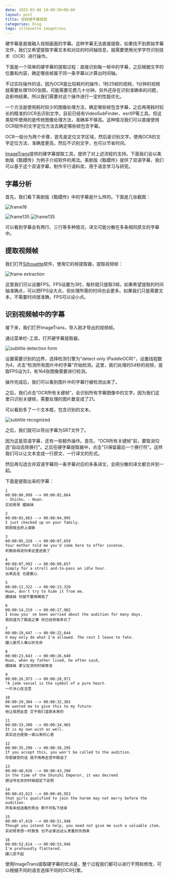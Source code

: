 ```yaml
---
date: 2025-03-08 19:09:50+08:00
layout: post
title: 视频硬字幕提取
categories: blog
tags: silhouette imagetrans
---
```


硬字幕是直接融入视频画面的字幕。这种字幕无法直接提取，如果找不到原始字幕文件，我们又希望提取字幕文本和对应的时间轴信息，就需要使用光学字符识别技术（OCR）进行操作。

下面是一个简单的硬字幕的提取过程：直接识别每一帧中的字幕，之后根据文字的位置和内容，确定哪些帧属于同一条字幕以计算出时间轴。

不过实际操作的话，因为OCR是比较耗时的操作，1秒25帧的视频，1分钟的视频就需要处理1500张图，可能需要花费几十分钟。另外还存在识别准确率的问题，会影响结果。所以我们需要对这个操作进行一定的性能优化。

一个方法是使用耗时较少的图像处理方法，确定哪些帧包含字幕，之后再用耗时较长的精准的OCR去识别文字。目前已经有VideoSubFinder、esrXP等工具。但这类软件使用的是传统图像处理方法，准确率不够高。这种情况我们可以直接使用OCR软件的文字定位方法去确定哪些帧包含字幕。

OCR一般分为两个步骤，首先是定位文字区域，然后是识别文字。使用OCR的文字定位方法，准确度更高，然后不识别文字，也可以节省时间。

[ImageTrans](/zh/imagetrans/)提供的硬字幕提取工具，提供了对上述流程的支持。下面我们会以美剧版《甄嬛传》为例子介绍软件的用法。美剧版《甄嬛传》提供了双语字幕，我们可以基于这个双语字幕，制作平行语料库，用于语言学习与研究。

## 字幕分析

首先，我们看下美剧版《甄嬛传》中的字幕是什么样的。下面是几张截图：

![frame16](/album/hardcoded-subtitle-extraction/frame16.jpg)

![frame135](/album/hardcoded-subtitle-extraction/frame135.jpg)
![frame135](/album/hardcoded-subtitle-extraction/frame137.jpg)

可以看到字幕会有两行、三行等多种情况，译文可能分散在多条相同原文的字幕中。

## 提取视频帧

我们打开[Silhouette](/zh/silhouette/)软件，使用它的帧提取器，提取视频帧：

![frame extraction](/album/hardcoded-subtitle-extraction/frame-extraction.jpg)


这里我们可以设置FPS。FPS设置为3时，每秒就只提取3帧。如果希望提取的时间轴准确点，可以把FPS设大点，但处理所需的时间也会更多。如果我们只是需要文本，不需要时间很准确，FPS可以设小点。

## 识别视频帧中的字幕

接下来，我们打开ImageTrans，导入刚才导出的视频帧。

通过菜单栏-工具，打开硬字幕提取器。

![subtitle detection form](/album/hardcoded-subtitle-extraction/subtitle-detection-form.jpg)

设置需要识别的边界，选择检测引擎为"detect only (PaddleOCR)"，设置线程数为4，点击“检测所有图片中的字幕”开始检测。这里，我们处理的54秒的视频，提取FPS设为3，有164张图像需要进行检测。

操作完成后，我们可以看到图片中的字幕行被检测出来了。

之后，我们点击“OCR所有关键帧”，会识别所有字幕图像中的文字。因为我们这里只识别关键帧，需要处理的图片数变成了21。

可以看到多了一个文本框，包含识别的文本。

![subtitle recognized](/album/hardcoded-subtitle-extraction/subtitle-recognized.jpg)

之后，我们就可以导出字幕为SRT文件了。

因为这是双语字幕，还有一些额外操作。首先，“OCR所有关键帧”前，要取消勾选“自动去除换行”。之后在硬字幕提取器中，点击“只保留最后一个换行符”。这样我们可以让文本变成一行原文、一行译文的形式。

然后再勾选合并双语字幕同一条字幕对应的多条译文，会把分散的译文都合并到一起。

下面是提取出来的字幕：

```srt
1
00:00:00,999 --> 00:00:02,664
- Shichu. - Huan.
实初哥哥 嬛妹妹

2
00:00:03,663 --> 00:00:04,995
I just checked up on your family.
刚刚我去府上请脉

3
00:00:05,328 --> 00:00:07,659
Your mother told me you'd come here to offer incense.
听甄伯母说你来这里进香了

4
00:00:07,992 --> 00:00:09,657
Simply for a stroll and-to-pass an idle hour.
出来走走 也是散心

5
00:00:11,322 --> 00:00:13,320
Huan, don't try to hide it from me.
嬛妹妹 你就不要再瞒我了

6
00:00:14,319 --> 00:00:17,982
I know you' ve been worried about the audition for many days.
我知道为了殿选之事 你已经烦恼多日了

7
00:00:19,647 --> 00:00:22,644
U may only do what I'm allowed. The rest I leave to fate.
嬛儿是尽人事以听天命

8
00:00:23,643 --> 00:00:26,640
Huan, when my father lived, he often said,
嬛妹妹 家父在世的时候常说

9
00:00:26,973 --> 00:00:28,971
"A jade vessel is the symbol of a pure heart.
一片冰心在玉壶

10
00:00:29,304 --> 00:00:32,301
He wanted me to give this to my future-
他让我把此壶 交予我们温家未来的

11
00:00:33,300 --> 00:00:34,965
It is my own wish as well.
其实这也是我一直以来的心意

12
00:00:35,298 --> 00:00:38,295
If you accept this, you won't be called to the audition.
你若接受的话 就不用再去宫中殿选了

13
00:00:40,626 --> 00:00:43,290
In the time of the Shunzhi Emperor, it was decreed
顺治爷在世的时候就定下定例

14
00:00:43,623 --> 00:00:46,953
that girls qualified to join the harem may not marry before the audition.
所有未经选看的秀女 断不可私下结亲

15
00:00:47,619 --> 00:00:51,948
Though you intend to help, you need not give me such a valuable item.
实初哥哥想一时救急 也不必拿出这么贵重的东西来

16
00:00:52,614 --> 00:00:53,946
I'm profoundly flattered.
嬛儿受不起

```

使用ImageTrans提取硬字幕的优点是，整个过程我们都可以进行干预和修改，可以根据不同的语言选择不同的OCR引擎。

